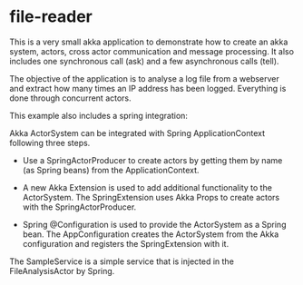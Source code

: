 # file-reader

This is a very small akka application to demonstrate how to create an akka system, actors, cross actor communication
and message processing. It also includes one synchronous call (ask) and a few asynchronous calls (tell).

The objective of the application is to analyse a log file from a webserver and extract how many times an IP address
has been logged. Everything is done through concurrent actors.

This example also includes a spring integration:

Akka ActorSystem can be integrated with Spring ApplicationContext following three steps.

- Use a SpringActorProducer to create actors by getting them by name (as Spring beans) from the
ApplicationContext.

- A new Akka Extension is used to add additional functionality to the ActorSystem.
 The SpringExtension uses Akka Props to create actors with the SpringActorProducer.

- Spring @Configuration is used to provide the ActorSystem as a Spring bean.
 The AppConfiguration creates the ActorSystem from the Akka configuration and registers the SpringExtension with it.

The SampleService is a simple service that is injected in the FileAnalysisActor by Spring.
